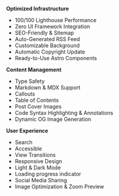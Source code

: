 **Optimized Infrastructure**

- 100/100 Lighthouse Performance
- Zero UI Framework Integration
- SEO-Friendly & Sitemap
- Auto-Generated RSS Feed
- Customizable Background
- Automatic Copyright Update
- Ready-to-Use Astro Components

**Content Management**

- Type Safety
- Markdown & MDX Support
- Callouts
- Table of Contents
- Post Cover Images
- Code Syntax Highlighting & Annotations
- Dynamic OG Image Generation

**User Experience**

- Search
- Accessible
- View Transitions
- Responsive Design
- Light & Dark Mode
- Loading progress indicator
- Social Media Sharing
- Image Optimization & Zoom Preview
